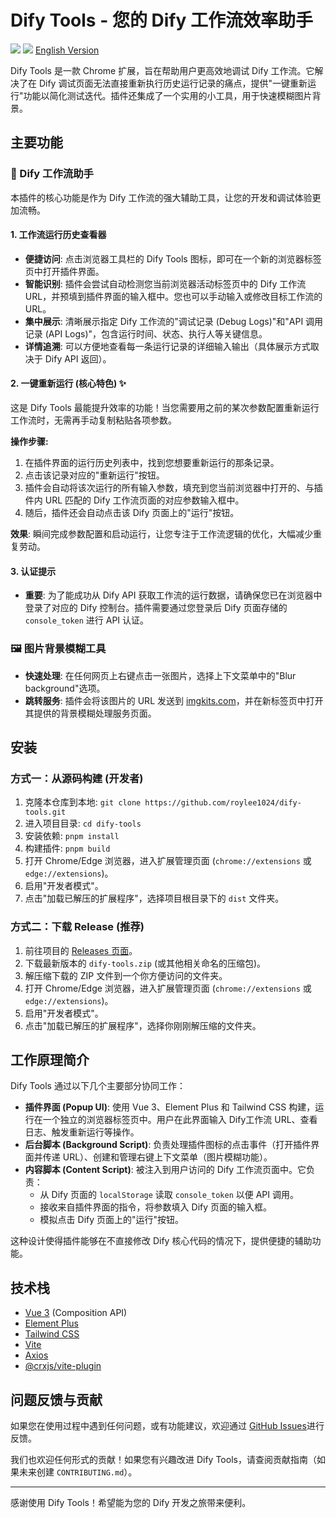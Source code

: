 # Dify Tools - 您的 Dify 工作流效率助手

[![](https://img.shields.io/badge/Chrome%20Web%20Store-%v1.0.0-blue)](https://chrome.google.com/webstore/detail/YOUR_EXTENSION_ID) <!-- 请替换 YOUR_EXTENSION_ID -->
[![](https://img.shields.io/badge/License-MIT-green)](LICENSE) <!-- 假设是 MIT 协议 -->
[English Version](README.md)

Dify Tools 是一款 Chrome 扩展，旨在帮助用户更高效地调试 Dify 工作流。它解决了在 Dify 调试页面无法直接重新执行历史运行记录的痛点，提供"一键重新运行"功能以简化测试迭代。插件还集成了一个实用的小工具，用于快速模糊图片背景。

## 主要功能

### 🚀 Dify 工作流助手

本插件的核心功能是作为 Dify 工作流的强大辅助工具，让您的开发和调试体验更加流畅。

#### 1. 工作流运行历史查看器
- **便捷访问**: 点击浏览器工具栏的 Dify Tools 图标，即可在一个新的浏览器标签页中打开插件界面。
- **智能识别**: 插件会尝试自动检测您当前浏览器活动标签页中的 Dify 工作流 URL，并预填到插件界面的输入框中。您也可以手动输入或修改目标工作流的 URL。
- **集中展示**: 清晰展示指定 Dify 工作流的"调试记录 (Debug Logs)"和"API 调用记录 (API Logs)"，包含运行时间、状态、执行人等关键信息。
- **详情追溯**: 可以方便地查看每一条运行记录的详细输入输出（具体展示方式取决于 Dify API 返回）。

#### 2. 一键重新运行 (核心特色) ✨
这是 Dify Tools 最能提升效率的功能！当您需要用之前的某次参数配置重新运行工作流时，无需再手动复制粘贴各项参数。

**操作步骤:**
1.  在插件界面的运行历史列表中，找到您想要重新运行的那条记录。
2.  点击该记录对应的"重新运行"按钮。
3.  插件会自动将该次运行的所有输入参数，填充到您当前浏览器中打开的、与插件内 URL 匹配的 Dify 工作流页面的对应参数输入框中。
4.  随后，插件还会自动点击该 Dify 页面上的"运行"按钮。

**效果**: 瞬间完成参数配置和启动运行，让您专注于工作流逻辑的优化，大幅减少重复劳动。

<!-- 建议此处嵌入一个 GIF 动画，演示上述"一键重新运行"的操作流程 -->
<!-- ![Dify Tools Re-run Demo GIF](path/to/your/demo.gif) -->

#### 3. 认证提示
- **重要**: 为了能成功从 Dify API 获取工作流的运行数据，请确保您已在浏览器中登录了对应的 Dify 控制台。插件需要通过您登录后 Dify 页面存储的 `console_token` 进行 API 认证。

### 🖼️ 图片背景模糊工具
- **快速处理**: 在任何网页上右键点击一张图片，选择上下文菜单中的"Blur background"选项。
- **跳转服务**: 插件会将该图片的 URL 发送到 [imgkits.com](https://www.imgkits.com/)，并在新标签页中打开其提供的背景模糊处理服务页面。

## 安装

### 方式一：从源码构建 (开发者)
1.  克隆本仓库到本地: `git clone https://github.com/roylee1024/dify-tools.git` <!-- 请用户替换 roylee1024/dify-tools -->
2.  进入项目目录: `cd dify-tools`
3.  安装依赖: `pnpm install`
4.  构建插件: `pnpm build`
5.  打开 Chrome/Edge 浏览器，进入扩展管理页面 (`chrome://extensions` 或 `edge://extensions`)。
6.  启用"开发者模式"。
7.  点击"加载已解压的扩展程序"，选择项目根目录下的 `dist` 文件夹。

### 方式二：下载 Release (推荐)
1. 前往项目的 [Releases 页面](https://github.com/roylee1024/dify-tools/releases)。 <!-- 请用户替换 roylee1024/dify-tools -->
2. 下载最新版本的 `dify-tools.zip` (或其他相关命名的压缩包)。
3. 解压缩下载的 ZIP 文件到一个你方便访问的文件夹。
4. 打开 Chrome/Edge 浏览器，进入扩展管理页面 (`chrome://extensions` 或 `edge://extensions`)。
5. 启用"开发者模式"。
6. 点击"加载已解压的扩展程序"，选择你刚刚解压缩的文件夹。

## 工作原理简介
Dify Tools 通过以下几个主要部分协同工作：
- **插件界面 (Popup UI)**: 使用 Vue 3、Element Plus 和 Tailwind CSS 构建，运行在一个独立的浏览器标签页中。用户在此界面输入 Dify工作流 URL、查看日志、触发重新运行等操作。
- **后台脚本 (Background Script)**: 负责处理插件图标的点击事件（打开插件界面并传递 URL）、创建和管理右键上下文菜单（图片模糊功能）。
- **内容脚本 (Content Script)**: 被注入到用户访问的 Dify 工作流页面中。它负责：
    - 从 Dify 页面的 `localStorage` 读取 `console_token` 以便 API 调用。
    - 接收来自插件界面的指令，将参数填入 Dify 页面的输入框。
    - 模拟点击 Dify 页面上的"运行"按钮。

这种设计使得插件能够在不直接修改 Dify 核心代码的情况下，提供便捷的辅助功能。

## 技术栈
- [Vue 3](https://vuejs.org/) (Composition API)
- [Element Plus](https://element-plus.org/)
- [Tailwind CSS](https://tailwindcss.com/)
- [Vite](https://vitejs.dev/)
- [Axios](https://axios-http.com/)
- [@crxjs/vite-plugin](https://crxjs.dev/vite-plugin)

## 问题反馈与贡献
如果您在使用过程中遇到任何问题，或有功能建议，欢迎通过 [GitHub Issues](https://github.com/roylee1024/dify-tools/issues)进行反馈。 <!-- 请用户替换 roylee1024/dify-tools -->

我们也欢迎任何形式的贡献！如果您有兴趣改进 Dify Tools，请查阅贡献指南（如果未来创建 `CONTRIBUTING.md`）。

---
感谢使用 Dify Tools！希望能为您的 Dify 开发之旅带来便利。
